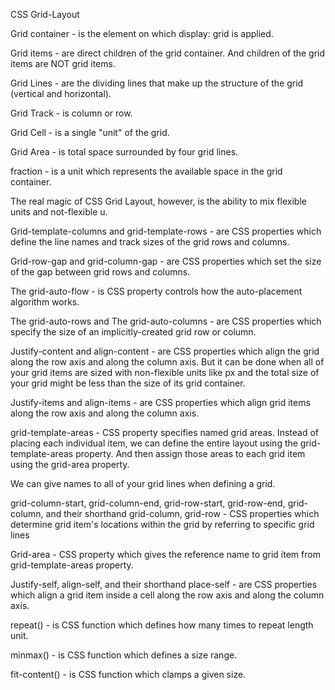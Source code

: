 CSS Grid-Layout

Grid container - is the element on which display: grid is applied.

Grid items - are direct children of the grid container.
And children of the grid items are NOT grid items.

Grid Lines - are the dividing lines that make up the structure of the grid (vertical and horizontal).

Grid Track - is column or row.

Grid Cell - is a single "unit" of the grid. 

Grid Area - is total space surrounded by four grid lines. 

fraction - is a unit which represents the available space in the grid container.

The real magic of CSS Grid Layout, however, is the ability to mix flexible units and not-flexible u. 

Grid-template-columns and grid-template-rows - are CSS properties which define the line names and track sizes of the grid rows and columns.

Grid-row-gap and grid-column-gap - are CSS properties which set the size of the gap between grid rows and columns.

The grid-auto-flow - is CSS property controls how the auto-placement algorithm works.

The grid-auto-rows and The grid-auto-columns - are CSS properties which specify the size of an implicitly-created grid row or column.

Justify-content and align-content - are CSS properties which align the grid along the row axis and along the column axis.
But it can be done when all of your grid items are sized with non-flexible units like px and the total size of your grid might be less than the size of its grid container.

Justify-items and align-items - are CSS properties which align grid items along the row axis and along the column axis.

grid-template-areas - CSS property specifies named grid areas.
Instead of placing each individual item, we can define the entire layout using the grid-template-areas property. And then assign those areas to each grid item using the grid-area property.

We can give names to all of your grid lines when defining a grid.

grid-column-start,
grid-column-end,
grid-row-start,
grid-row-end,
grid-column,
and their shorthand
grid-column,
grid-row - CSS properties which determine grid item's locations within the grid by referring to specific grid lines

Grid-area - CSS property which gives the reference name to grid item from grid-template-areas property. 

Justify-self,
align-self,
and their shorthand
place-self - are CSS properties which align a grid item inside a cell along the row axis and along the column axis.

repeat() - is CSS function which defines how many times to repeat length unit.

minmax() - is CSS function which defines a size range.

fit-content() - is CSS function which clamps a given size.

